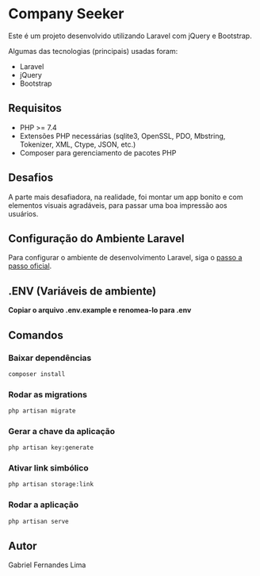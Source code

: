 # Company Seeker

Este é um projeto desenvolvido utilizando Laravel com jQuery e Bootstrap.

Algumas das tecnologias (principais) usadas foram:
 - Laravel
 - jQuery
 - Bootstrap

## Requisitos

 - PHP >= 7.4
 - Extensões PHP necessárias (sqlite3, OpenSSL, PDO, Mbstring, Tokenizer, XML, Ctype, JSON, etc.)
 - Composer para gerenciamento de pacotes PHP

## Desafios

A parte mais desafiadora, na realidade, foi montar um app bonito e com elementos visuais agradáveis, para passar uma boa impressão aos usuários.

## Configuração do Ambiente Laravel

Para configurar o ambiente de desenvolvimento Laravel, siga o [passo a passo oficial](https://laravel.com/docs/10.x#sail-on-windows).

## .ENV (Variáveis de ambiente)

**Copiar o arquivo .env.example e renomea-lo para .env**

## Comandos

### Baixar dependências

```bash
composer install
```

### Rodar as migrations

```bash
php artisan migrate
```

### Gerar a chave da aplicação

```bash
php artisan key:generate
```

### Ativar link simbólico

```bash
php artisan storage:link
```

### Rodar a aplicação

```bash
php artisan serve
```

## Autor

Gabriel Fernandes Lima
